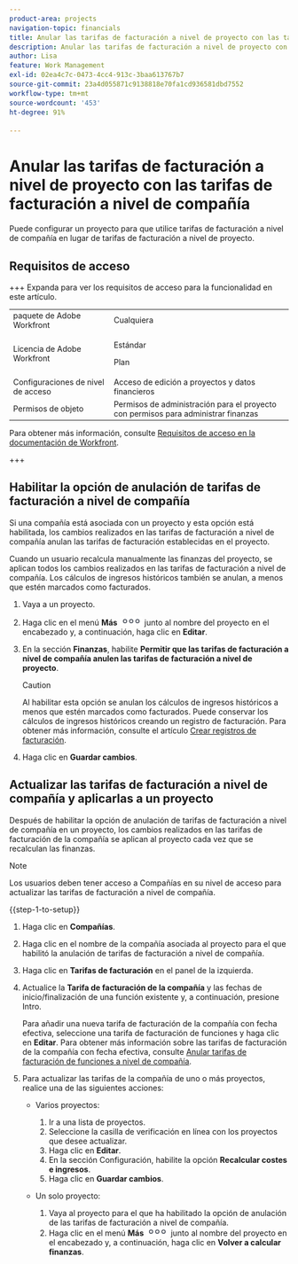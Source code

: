 ```yaml
---
product-area: projects
navigation-topic: financials
title: Anular las tarifas de facturación a nivel de proyecto con las tarifas de facturación a nivel de compañía
description: Anular las tarifas de facturación a nivel de proyecto con las tarifas de facturación a nivel de compañía
author: Lisa
feature: Work Management
exl-id: 02ea4c7c-0473-4cc4-913c-3baa613767b7
source-git-commit: 23a4d055871c9138818e70fa1cd936581dbd7552
workflow-type: tm+mt
source-wordcount: '453'
ht-degree: 91%

---
```


# Anular las tarifas de facturación a nivel de proyecto con las tarifas de facturación a nivel de compañía

<!--
<p data-mc-conditions="QuicksilverOrClassic.Draft mode">(NOTE: THIS IS LINKED TO THE UI IN THE EDIT PROJECT MODAL)</p>
-->

Puede configurar un proyecto para que utilice tarifas de facturación a nivel de compañía en lugar de tarifas de facturación a nivel de proyecto.

## Requisitos de acceso

+++ Expanda para ver los requisitos de acceso para la funcionalidad en este artículo.

<table style="table-layout:auto"> 
 <col> 
 <col> 
 <tbody> 
  <tr> 
   <td>paquete de Adobe Workfront</td> 
   <td>Cualquiera</td> 
  </tr> 
  <tr> 
   <td>Licencia de Adobe Workfront</td> 
   <td>
   <p>Estándar</p>
   <p>Plan</p></td> 
  </tr> 
  <tr> 
   <td>Configuraciones de nivel de acceso</td> 
   <td>Acceso de edición a proyectos y datos financieros</td> 
  </tr> 
  <tr> 
   <td>Permisos de objeto</td> 
   <td>Permisos de administración para el proyecto con permisos para administrar finanzas</td> 
  </tr> 
 </tbody> 
</table>

Para obtener más información, consulte [Requisitos de acceso en la documentación de Workfront](/help/quicksilver/administration-and-setup/add-users/access-levels-and-object-permissions/access-level-requirements-in-documentation.md).

+++

## Habilitar la opción de anulación de tarifas de facturación a nivel de compañía

Si una compañía está asociada con un proyecto y esta opción está habilitada, los cambios realizados en las tarifas de facturación a nivel de compañía anulan las tarifas de facturación establecidas en el proyecto.

Cuando un usuario recalcula manualmente las finanzas del proyecto, se aplican todos los cambios realizados en las tarifas de facturación a nivel de compañía. Los cálculos de ingresos históricos también se anulan, a menos que estén marcados como facturados.

1. Vaya a un proyecto. 
1. Haga clic en el menú **Más** ![Menú más](assets/qs-more-icon-on-an-object.png) junto al nombre del proyecto en el encabezado y, a continuación, haga clic en **Editar**.
1. En la sección **Finanzas**, habilite **Permitir que las tarifas de facturación a nivel de compañía anulen las tarifas de facturación a nivel de proyecto**.

   >[!CAUTION]
   >
   >Al habilitar esta opción se anulan los cálculos de ingresos históricos a menos que estén marcados como facturados. Puede conservar los cálculos de ingresos históricos creando un registro de facturación. Para obtener más información, consulte el artículo [Crear registros de facturación](../../../manage-work/projects/project-finances/create-billing-records.md).

1. Haga clic en **Guardar cambios**.

## Actualizar las tarifas de facturación a nivel de compañía y aplicarlas a un proyecto

Después de habilitar la opción de anulación de tarifas de facturación a nivel de compañía en un proyecto, los cambios realizados en las tarifas de facturación de la compañía se aplican al proyecto cada vez que se recalculan las finanzas.

>[!NOTE]
>
>Los usuarios deben tener acceso a Compañías en su nivel de acceso para actualizar las tarifas de facturación a nivel de compañía.

{{step-1-to-setup}}

1. Haga clic en **Compañías**.
1. Haga clic en el nombre de la compañía asociada al proyecto para el que habilitó la anulación de tarifas de facturación a nivel de compañía.
1. Haga clic en **Tarifas de facturación** en el panel de la izquierda.
1. Actualice la **Tarifa de facturación de la compañía** y las fechas de inicio/finalización de una función existente y, a continuación, presione Intro.

   Para añadir una nueva tarifa de facturación de la compañía con fecha efectiva, seleccione una tarifa de facturación de funciones y haga clic en **Editar**. Para obtener más información sobre las tarifas de facturación de la compañía con fecha efectiva, consulte [Anular tarifas de facturación de funciones a nivel de compañía](/help/quicksilver/administration-and-setup/set-up-workfront/organizational-setup/override-job-role-billing-rates-company-level.md).

1. Para actualizar las tarifas de la compañía de uno o más proyectos, realice una de las siguientes acciones:

   * Varios proyectos:

      1. Ir a una lista de proyectos.
      1. Seleccione la casilla de verificación en línea con los proyectos que desee actualizar.
      1. Haga clic en **Editar**.
      1. En la sección Configuración, habilite la opción **Recalcular costes e ingresos**.
      1. Haga clic en **Guardar cambios**.

   * Un solo proyecto:

      1. Vaya al proyecto para el que ha habilitado la opción de anulación de las tarifas de facturación a nivel de compañía.
      1. Haga clic en el menú **Más** ![Menú más](assets/qs-more-icon-on-an-object.png) junto al nombre del proyecto en el encabezado y, a continuación, haga clic en **Volver a calcular finanzas**.
